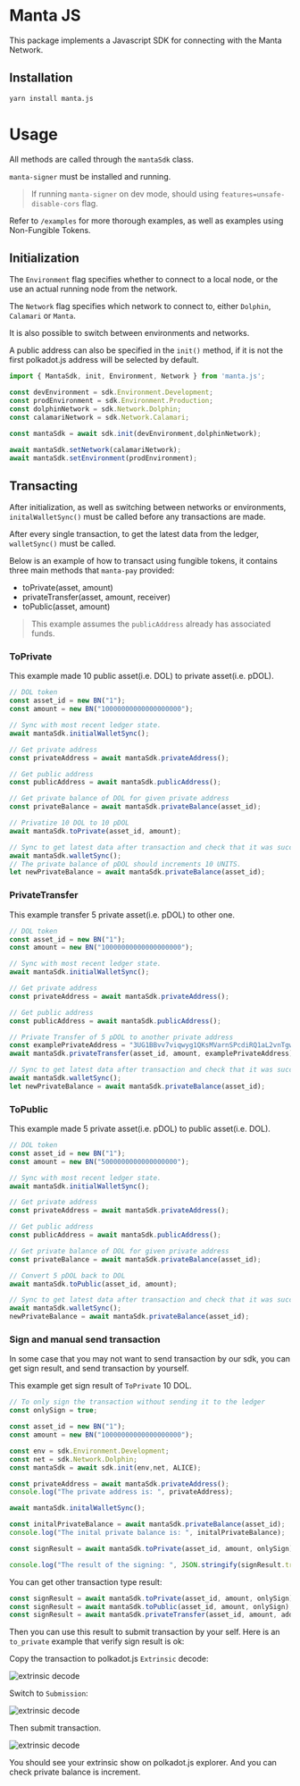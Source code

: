 # Manta JS

This package implements a Javascript SDK for connecting with the Manta Network.

## Installation

```sh
yarn install manta.js
```

# Usage

All methods are called through the `mantaSdk` class.

`manta-signer` must be installed and running.

> If running `manta-signer` on dev mode, should using `features=unsafe-disable-cors` flag.

Refer to `/examples` for more thorough examples, as well as examples using Non-Fungible Tokens.

## Initialization

The `Environment` flag specifies whether to connect to a local node, or the use an actual running node from the network.

The `Network` flag specifies which network to connect to, either `Dolphin`, `Calamari` or `Manta`.

It is also possible to switch between environments and networks.

A public address can also be specified in the `init()` method, if it is not the first polkadot.js address will be selected by default.

```javascript
import { MantaSdk, init, Environment, Network } from 'manta.js';

const devEnvironment = sdk.Environment.Development;
const prodEnvironment = sdk.Environment.Production;
const dolphinNetwork = sdk.Network.Dolphin;
const calamariNetwork = sdk.Network.Calamari;

const mantaSdk = await sdk.init(devEnvironment,dolphinNetwork);

await mantaSdk.setNetwork(calamariNetwork);
await mantaSdk.setEnvironment(prodEnvironment);
```

## Transacting

After initialization, as well as switching between networks or environments, `initalWalletSync()` must be called before any transactions are made.

After every single transaction, to get the latest data from the ledger, `walletSync()` must be called.

Below is an example of how to transact using fungible tokens, it contains three main methods that `manta-pay` provided:
- toPrivate(asset, amount)
- privateTransfer(asset, amount, receiver)
- toPublic(asset, amount)

> This example assumes the `publicAddress` already has associated funds.

### ToPrivate

This example made 10 public asset(i.e. DOL) to private asset(i.e. pDOL).

```javascript
// DOL token
const asset_id = new BN("1");
const amount = new BN("10000000000000000000");

// Sync with most recent ledger state. 
await mantaSdk.initialWalletSync();

// Get private address
const privateAddress = await mantaSdk.privateAddress();

// Get public address
const publicAddress = await mantaSdk.publicAddress();

// Get private balance of DOL for given private address
const privateBalance = await mantaSdk.privateBalance(asset_id);

// Privatize 10 DOL to 10 pDOL
await mantaSdk.toPrivate(asset_id, amount);

// Sync to get latest data after transaction and check that it was successful.
await mantaSdk.walletSync();
// The private balance of pDOL should increments 10 UNITS.
let newPrivateBalance = await mantaSdk.privateBalance(asset_id);
```

### PrivateTransfer

This example transfer 5 private asset(i.e. pDOL) to other one.

```javascript
// DOL token
const asset_id = new BN("1");
const amount = new BN("10000000000000000000");

// Sync with most recent ledger state. 
await mantaSdk.initialWalletSync();

// Get private address
const privateAddress = await mantaSdk.privateAddress();

// Get public address
const publicAddress = await mantaSdk.publicAddress();

// Private Transfer of 5 pDOL to another private address
const examplePrivateAddress = "3UG1BBvv7viqwyg1QKsMVarnSPcdiRQ1aL2vnTgwjWYX";
await mantaSdk.privateTransfer(asset_id, amount, examplePrivateAddress);

// Sync to get latest data after transaction and check that it was successful.
await mantaSdk.walletSync();
let newPrivateBalance = await mantaSdk.privateBalance(asset_id);
```

### ToPublic

This example made 5 private asset(i.e. pDOL) to public asset(i.e. DOL).

```javascript
// DOL token
const asset_id = new BN("1");
const amount = new BN("5000000000000000000");

// Sync with most recent ledger state. 
await mantaSdk.initialWalletSync();

// Get private address
const privateAddress = await mantaSdk.privateAddress();

// Get public address
const publicAddress = await mantaSdk.publicAddress();

// Get private balance of DOL for given private address
const privateBalance = await mantaSdk.privateBalance(asset_id);

// Convert 5 pDOL back to DOL
await mantaSdk.toPublic(asset_id, amount);

// Sync to get latest data after transaction and check that it was successful.
await mantaSdk.walletSync();
newPrivateBalance = await mantaSdk.privateBalance(asset_id);
```

### Sign and manual send transaction

In some case that you may not want to send transaction by our sdk, you can get sign result, and send transaction by yourself.

This example get sign result of `ToPrivate` 10 DOL.

```javascript
// To only sign the transaction without sending it to the ledger
const onlySign = true;

const asset_id = new BN("1");
const amount = new BN("10000000000000000000");

const env = sdk.Environment.Development;
const net = sdk.Network.Dolphin;
const mantaSdk = await sdk.init(env,net, ALICE);

const privateAddress = await mantaSdk.privateAddress();
console.log("The private address is: ", privateAddress);

await mantaSdk.initalWalletSync();

const initalPrivateBalance = await mantaSdk.privateBalance(asset_id);
console.log("The inital private balance is: ", initalPrivateBalance);

const signResult = await mantaSdk.toPrivate(asset_id, amount, onlySign);

console.log("The result of the signing: ", JSON.stringify(signResult.transactions));
```

You can get other transaction type result:

```javascript
const signResult = await mantaSdk.toPrivate(asset_id, amount, onlySign);
const signResult = await mantaSdk.toPublic(asset_id, amount, onlySign);
const signResult = await mantaSdk.privateTransfer(asset_id, amount, address, onlySign);
```

Then you can use this result to submit transaction by your self. Here is an `to_private` example that verify sign result is ok:

Copy the transaction to polkadot.js `Extrinsic` decode:

![extrinsic decode](./to_private_decode.png)

Switch to `Submission`:

![extrinsic decode](./to_private_extrinsic.png)

Then submit transaction.

![extrinsic decode](./to_private_submit.png)

You should see your extrinsic show on polkadot.js explorer. And you can check private balance is increment.

